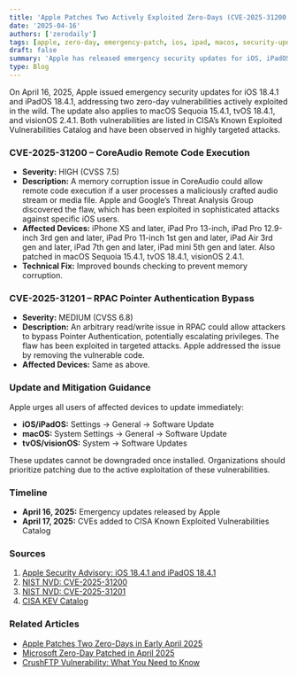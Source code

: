 ```yaml
---
title: 'Apple Patches Two Actively Exploited Zero-Days (CVE-2025-31200, CVE-2025-31201) – April 2025 Emergency Security Update'
date: '2025-04-16'
authors: ['zerodaily']
tags: [apple, zero-day, emergency-patch, ios, ipad, macos, security-update]
draft: false
summary: 'Apple has released emergency security updates for iOS, iPadOS, macOS, tvOS, and visionOS, patching two zero-day vulnerabilities (CVE-2025-31200, CVE-2025-31201) exploited in targeted attacks.'
type: Blog
---
```


On April 16, 2025, Apple issued emergency security updates for iOS 18.4.1 and iPadOS 18.4.1, addressing two zero-day vulnerabilities actively exploited in the wild. The update also applies to macOS Sequoia 15.4.1, tvOS 18.4.1, and visionOS 2.4.1. Both vulnerabilities are listed in CISA’s Known Exploited Vulnerabilities Catalog and have been observed in highly targeted attacks.

### CVE-2025-31200 – CoreAudio Remote Code Execution

- **Severity:** HIGH (CVSS 7.5)
- **Description:** A memory corruption issue in CoreAudio could allow remote code execution if a user processes a maliciously crafted audio stream or media file. Apple and Google’s Threat Analysis Group discovered the flaw, which has been exploited in sophisticated attacks against specific iOS users.
- **Affected Devices:** iPhone XS and later, iPad Pro 13-inch, iPad Pro 12.9-inch 3rd gen and later, iPad Pro 11-inch 1st gen and later, iPad Air 3rd gen and later, iPad 7th gen and later, iPad mini 5th gen and later. Also patched in macOS Sequoia 15.4.1, tvOS 18.4.1, visionOS 2.4.1.
- **Technical Fix:** Improved bounds checking to prevent memory corruption.

### CVE-2025-31201 – RPAC Pointer Authentication Bypass

- **Severity:** MEDIUM (CVSS 6.8)
- **Description:** An arbitrary read/write issue in RPAC could allow attackers to bypass Pointer Authentication, potentially escalating privileges. The flaw has been exploited in targeted attacks. Apple addressed the issue by removing the vulnerable code.
- **Affected Devices:** Same as above.

### Update and Mitigation Guidance

Apple urges all users of affected devices to update immediately:

- **iOS/iPadOS:** Settings → General → Software Update
- **macOS:** System Settings → General → Software Update
- **tvOS/visionOS:** System → Software Updates

These updates cannot be downgraded once installed. Organizations should prioritize patching due to the active exploitation of these vulnerabilities.

### Timeline

- **April 16, 2025:** Emergency updates released by Apple
- **April 17, 2025:** CVEs added to CISA Known Exploited Vulnerabilities Catalog

### Sources

1. [Apple Security Advisory: iOS 18.4.1 and iPadOS 18.4.1](https://support.apple.com/en-us/122282)
2. [NIST NVD: CVE-2025-31200](https://nvd.nist.gov/vuln/detail/CVE-2025-31200)
3. [NIST NVD: CVE-2025-31201](https://nvd.nist.gov/vuln/detail/CVE-2025-31201)
4. [CISA KEV Catalog](https://cisa.gov/known-exploited-vulnerabilities-catalog)

### Related Articles

- [Apple Patches Two Zero-Days in Early April 2025](2025-04-08-apple-zero-days.md)
- [Microsoft Zero-Day Patched in April 2025](2025-04-08-microsoft-zero-day.md)
- [CrushFTP Vulnerability: What You Need to Know](2025-04-13-crushftp-vulnerability.md)
